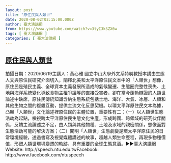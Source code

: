 ```yaml
---
layout: post
title: "原住民與人類世"
date: 2020-08-02T02:15:00.000Z
author: 臺大演講網
from: https://www.youtube.com/watch?v=3tyI3kSZX6w
tags: [ 臺大演講網 ]
categories: [ 臺大演講網 ]
---
```

<!--1596334500000-->
[原住民與人類世](https://www.youtube.com/watch?v=3tyI3kSZX6w)
------

<div>
拍攝日期：2020/06/19主講人：黃心雅 國立中山大學外文系特聘教授本講由生態人文與原住民研究介面切入，闡釋北美和太平洋原住民文本中的「人類世」想像，原住民是殖民主義、全球資本主義發展所造成的氣候變遷、生態圈完整性喪失、土地與海洋系統變化導致食物主權爭議等的直接受害者，卻在當今蓬勃辯證的人類世論述中缺席，原住民傳統知識含納生態系統包括土地、海洋、大氣、冰層、人類和其他生物之間的複雜互動，提供主流文化反思契機。以環太平洋原住民文本為據，凸顯「人類世」文化論述裡原住民的主體位置，重要性有二：（一）以人類世生態浩劫為起點，檢視跨太平洋原住民生態文化生產，形成跨國、跨領域的研究伙伴關係，反饋主流論述之不足，由人類與其他物種、土地及水域的親密關係，想像面對生態浩劫可能的解決方案；（二）闡明「人類世」生態劇變是環太平洋原住民的日常環境經驗，透過書寫及視覺媒體講述的故事，超越人類生命歷程，再現多物種價值，形塑人類世環境變遷的軌跡，具有重要的全球生態意涵。►►臺大演講網Website: http://speech.ntu.edu.twFacebook: http://www.facebook.com/ntuspeech
</div>
